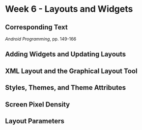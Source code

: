 # Week 6 - Layouts and Widgets

## Corresponding Text
*Android Programming*, pp. 149-166

## Adding Widgets and Updating Layouts

## XML Layout and the Graphical Layout Tool

## Styles, Themes, and Theme Attributes

## Screen Pixel Density

## Layout Parameters
